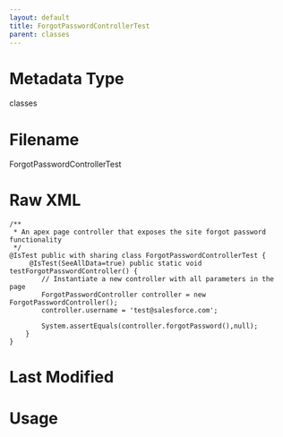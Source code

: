 ```yaml
---
layout: default
title: ForgotPasswordControllerTest
parent: classes
---
```

# Metadata Type
classes


# Filename 
ForgotPasswordControllerTest


# Raw XML
```
/**
 * An apex page controller that exposes the site forgot password functionality
 */
@IsTest public with sharing class ForgotPasswordControllerTest {
  	 @IsTest(SeeAllData=true) public static void testForgotPasswordController() {
    	// Instantiate a new controller with all parameters in the page
    	ForgotPasswordController controller = new ForgotPasswordController();
    	controller.username = 'test@salesforce.com';     	
    
    	System.assertEquals(controller.forgotPassword(),null); 
    }
}
```


# Last Modified


# Usage

